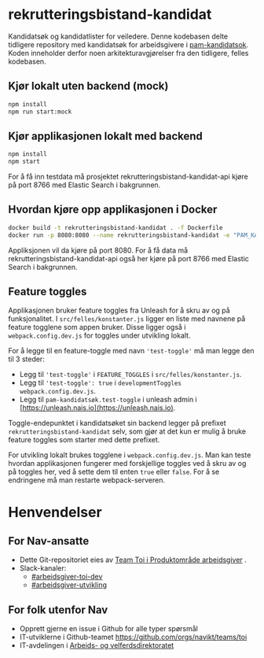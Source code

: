# rekrutteringsbistand-kandidat

Kandidatsøk og kandidatlister for veiledere. Denne kodebasen delte tidligere repository med kandidatsøk for arbeidsgivere
i [pam-kandidatsok](https://github.com/navikt/pam-kandidatsok/). Koden inneholder derfor noen arkitekturavgjørelser fra
den tidligere, felles kodebasen.

## Kjør lokalt uten backend (mock)

```sh
npm install 
npm run start:mock
```

## Kjør applikasjonen lokalt med backend

```sh
npm install
npm start
```

For å få inn testdata må prosjektet rekrutteringsbistand-kandidat-api kjøre på port 8766 med Elastic Search i bakgrunnen.

## Hvordan kjøre opp applikasjonen i Docker

```sh
docker build -t rekrutteringsbistand-kandidat . -f Dockerfile
docker run -p 8080:8080 --name rekrutteringsbistand-kandidat -e "PAM_KANDIDATSOK=http://localhost:8766/rest/kandidatsok/ -t rekrutteringsbistand-kandidat
```

Appliksjonen vil da kjøre på port 8080. For å få data må rekrutteringsbistand-kandidat-api også her kjøre på port 8766
med Elastic Search i bakgrunnen.

## Feature toggles

Applikasjonen bruker feature toggles fra Unleash for å skru av og på funksjonalitet. I `src/felles/konstanter.js` ligger
en liste med navnene på feature togglene som appen bruker. Disse ligger også i `webpack.config.dev.js` for toggles under
utvikling lokalt.

For å legge til en feature-toggle med navn `'test-toggle'` må man legge den til 3 steder:

- Legg til `'test-toggle'` i `FEATURE_TOGGLES` i `src/felles/konstanter.js`.
- Legg til `'test-toggle': true` i `developmentToggles` `webpack.config.dev.js`.
- Legg til `pam-kandidatsøk.test-toggle` i unleash admin i [https://unleash.nais.io](https://unleash.nais.io).

Toggle-endepunktet i kandidatsøket sin backend legger på prefixet `rekrutteringsbistand-kandidat` selv, som gjør at det
kun er mulig å bruke feature toggles som starter med dette prefixet.

For utvikling lokalt brukes togglene i `webpack.config.dev.js`. Man kan teste hvordan applikasjonen fungerer med
forskjellige toggles ved å skru av og på toggles her, ved å sette dem til enten `true` eller `false`. For å se
endringene må man restarte webpack-serveren.

[1]: https://logs.adeo.no/app/kibana#/visualize/edit/5778a2f0-963f-11e8-829c-67cd76ba3446?_g=%28refreshInterval%3A%28display%3AOff%2Cpause%3A!f%2Cvalue%3A0%29%2Ctime%3A%28from%3Anow-24h%2Cmode%3Aquick%2Cto%3Anow%29%29%29

# Henvendelser

## For Nav-ansatte

* Dette Git-repositoriet eies
  av [Team Toi i Produktområde arbeidsgiver](https://teamkatalog.nav.no/team/76f378c5-eb35-42db-9f4d-0e8197be0131)
  .
* Slack-kanaler:
    * [#arbeidsgiver-toi-dev](https://nav-it.slack.com/archives/C02HTU8DBSR)
    * [#arbeidsgiver-utvikling](https://nav-it.slack.com/archives/CD4MES6BB)

## For folk utenfor Nav

* Opprett gjerne en issue i Github for alle typer spørsmål
* IT-utviklerne i Github-teamet https://github.com/orgs/navikt/teams/toi
* IT-avdelingen
  i [Arbeids- og velferdsdirektoratet](https://www.nav.no/no/NAV+og+samfunn/Kontakt+NAV/Relatert+informasjon/arbeids-og-velferdsdirektoratet-kontorinformasjon)
